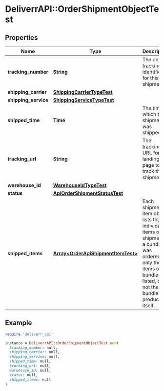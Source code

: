 # DeliverrAPI::OrderShipmentObjectTest

## Properties

| Name | Type | Description | Notes |
| ---- | ---- | ----------- | ----- |
| **tracking_number** | **String** | The unique tracking identifier for this shipment. |  |
| **shipping_carrier** | [**ShippingCarrierTypeTest**](ShippingCarrierTypeTest.md) |  |  |
| **shipping_service** | [**ShippingServiceTypeTest**](ShippingServiceTypeTest.md) |  |  |
| **shipped_time** | **Time** | The time at which the shipment was shipped. |  |
| **tracking_url** | **String** | The tracking URL for a landing page to track the shipment. | [optional] |
| **warehouse_id** | [**WarehouseIdTypeTest**](WarehouseIdTypeTest.md) |  |  |
| **status** | [**ApiOrderShipmentStatusTest**](ApiOrderShipmentStatusTest.md) |  |  |
| **shipped_items** | [**Array&lt;OrderApiShipmentItemTest&gt;**](OrderApiShipmentItemTest.md) | Each shipment item object lists the individual items of a shipment. If a bundle was ordered, only the items of the bundles are listed, but not the bundle product itself. | [optional] |

## Example

```ruby
require 'deliverr_api'

instance = DeliverrAPI::OrderShipmentObjectTest.new(
  tracking_number: null,
  shipping_carrier: null,
  shipping_service: null,
  shipped_time: null,
  tracking_url: null,
  warehouse_id: null,
  status: null,
  shipped_items: null
)
```


